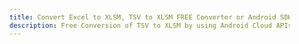 ---title: Convert Excel to XLSM, TSV to XLSM FREE Converter or Android SDKdescription: Free Conversion of TSV to XLSM by using Android Cloud APIs & SDKs. Also Create, Edit & Render Microsoft Excel, CSV and SpreadsheetML worksheets or spreadsheet in the Cloud.---